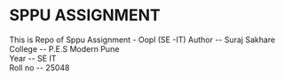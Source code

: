 # SPPU ASSIGNMENT
This is Repo of  Sppu Assignment - Oopl (SE -IT)
Author -- Suraj Sakhare <br>
College -- P.E.S Modern Pune <br>
Year -- SE IT <br>
Roll no -- 25048

